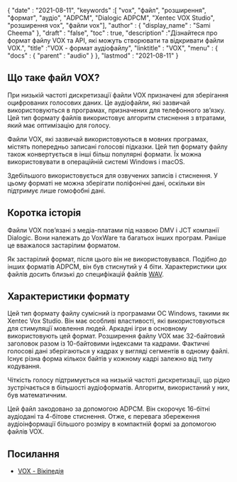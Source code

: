 {
  "date" : "2021-08-11",
  "keywords" :[ "vox", "файл", "розширення", "формат", "аудіо", "ADPCM", "Dialogic ADPCM", "Xentec VOX Studio", "розширення vox", "файли vox"],
  "author" : {
    "display_name" : "Sami Cheema"
},
  "draft" : "false",
  "toc" : true,
  "description" :"Дізнайтеся про формат файлу VOX та API, які можуть створювати та відкривати файли VOX.",
  "title" :"VOX - формат аудіофайлу",
  "linktitle" : "VOX",
  "menu" : {
    "docs" : {
      "parent" : "audio"
}
},
  "lastmod" : "2021-08-11"
}

## Що таке файл VOX? ##

При низькій частоті дискретизації файли VOX призначені для зберігання оцифрованих голосових даних. Це аудіофайли, які зазвичай використовуються в програмах, призначених для телефонного зв’язку. Цей тип формату файлів використовує алгоритм стиснення з втратами, який має оптимізацію для голосу.

Файли VOX, які зазвичай використовуються в мовних програмах, містять попередньо записані голосові підказки. Цей тип формату файлу також конвертується в інші більш популярні формати. Їх можна використовувати в операційній системі Windows і macOS.

Здебільшого використовується для озвучених записів і стиснення. У цьому форматі не можна зберігати поліфонічні дані, оскільки він підтримує лише гомофобні дані.



## Коротка історія ##

Файли VOX пов’язані з медіа-платами під назвою DMV і JCT компанії Dialogic. Вони належать до VoxWare та багатьох інших програм. Раніше це вважалося застарілим форматом.

Як застарілий формат, після цього він не використовувався. Подібно до інших форматів ADPCM, він був стиснутий у 4 біти. Характеристики цих файлів досить близькі до специфікацій файлів [WAV](/uk/audio/wav/).


## Характеристики формату ##

Цей тип формату файлу сумісний із програмами ОС Windows, такими як Xentec Vox Studio. Він має особливі властивості, які використовуються для стимуляції мовлення людей. Аркадні ігри в основному використовують цей формат. Розширення файлу VOX має 32-байтовий заголовок разом із 10-байтовими індексами та кадрами. Фактичні голосові дані зберігаються у кадрах у вигляді сегментів в одному файлі. Існує різна форма кількох байтів у кожному кадрі залежно від типу кодування.

Чіткість голосу підтримується на низькій частоті дискретизації, що рідко зустрічається в більшості аудіоформатів. Алгоритм, використаний у них, був математичним.

Цей файл закодовано за допомогою ADPCM. Він скорочує 16-бітні аудіодані та 4-бітове стиснення. Отже, є перевага збереження аудіоінформації більшого розміру в компактній формі за допомогою файлів VOX.


## Посилання ##

* [VOX - Вікіпедія](https://en.wikipedia.org/wiki/Dialogic_ADPCM)

